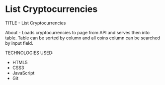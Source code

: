 # List Cryptocurrencies

TITLE - List Cryptocurrencies

About - Loads cryptocurrencies to page from API and serves then into table.
Table can be sorted by column and all coins column can be searched by input field.

TECHNOLOGIES USED:

- HTML5
- CSS3
- JavaScript
- Git
